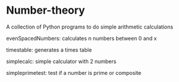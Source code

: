 # Number-theory

A collection of Python programs to do simple arithmetic calculations

evenSpacedNumbers: calculates n numbers between 0 and x

timestable: generates a times table

simplecalc: simple calculator with 2 numbers

simpleprimetest: test if a number is prime or composite
